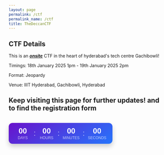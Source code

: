 ```yaml
---
layout: page
permalink: /ctf
permalink_name: /ctf
title: TheDeccanCTF
---
```


## CTF Details
This is an ***<u>onsite</u>*** CTF in the heart of hyderabad's tech centre Gachibowli!

Timings: 18th January 2025 1pm - 19th January 2025 2pm 

Format: Jeopardy

Venue: IIIT Hyderabad, Gachibowli, Hyderabad
## Keep visiting this page for further updates! and to find the registration form
<br/>
<div id="countdown-container" style="
    display: inline-flex;
    align-items: center;
    background: linear-gradient(145deg, #6a11cb 0%, #2575fc 100%);
    border-radius: 12px;
    padding: 12px 20px;
    box-shadow: 0 8px 16px rgba(0,0,0,0.2);
    color: white;
    font-family: 'Arial', sans-serif;
">
    <div style="
        display: flex;
        align-items: center;
        gap: 10px;
    ">
        <div style="
            display: flex;
            flex-direction: column;
            align-items: center;
            min-width: 50px;
        ">
            <div id="days" style="
                font-size: 24px;
                font-weight: bold;
                line-height: 1.2;
            ">00</div>
            <div style="
                font-size: 12px;
                opacity: 0.7;
                text-transform: uppercase;
            ">Days</div>
        </div>
        <div style="font-size: 24px; opacity: 0.7;">:</div>
        <div style="
            display: flex;
            flex-direction: column;
            align-items: center;
            min-width: 50px;
        ">
            <div id="hours" style="
                font-size: 24px;
                font-weight: bold;
                line-height: 1.2;
            ">00</div>
            <div style="
                font-size: 12px;
                opacity: 0.7;
                text-transform: uppercase;
            ">Hours</div>
        </div>
        <div style="font-size: 24px; opacity: 0.7;">:</div>
        <div style="
            display: flex;
            flex-direction: column;
            align-items: center;
            min-width: 50px;
        ">
            <div id="minutes" style="
                font-size: 24px;
                font-weight: bold;
                line-height: 1.2;
            ">00</div>
            <div style="
                font-size: 12px;
                opacity: 0.7;
                text-transform: uppercase;
            ">Minutes</div>
        </div>
        <div style="font-size: 24px; opacity: 0.7;">:</div>
        <div style="
            display: flex;
            flex-direction: column;
            align-items: center;
            min-width: 50px;
        ">
            <div id="seconds" style="
                font-size: 24px;
                font-weight: bold;
                line-height: 1.2;
            ">00</div>
            <div style="
                font-size: 12px;
                opacity: 0.7;
                text-transform: uppercase;
            ">Seconds</div>
        </div>
    </div>
</div>

<script>
document.addEventListener('DOMContentLoaded', () => {
    const daysEl = document.getElementById('days');
    const hoursEl = document.getElementById('hours');
    const minutesEl = document.getElementById('minutes');
    const secondsEl = document.getElementById('seconds');

    const targetDate = new Date('2025-01-18T13:00:00').getTime(); // Set your target date here

    function updateCountdown() {
        const now = new Date().getTime();
        const timeLeft = targetDate - now;

        if (timeLeft <= 0) {
            daysEl.textContent = '00';
            hoursEl.textContent = '00';
            minutesEl.textContent = '00';
            secondsEl.textContent = '00';
            return;
        }

        const days = Math.floor(timeLeft / (1000 * 60 * 60 * 24));
        const hours = Math.floor((timeLeft % (1000 * 60 * 60 * 24)) / (1000 * 60 * 60));
        const minutes = Math.floor((timeLeft % (1000 * 60 * 60)) / (1000 * 60));
        const seconds = Math.floor((timeLeft % (1000 * 60)) / 1000);

        daysEl.textContent = days.toString().padStart(2, '0');
        hoursEl.textContent = hours.toString().padStart(2, '0');
        minutesEl.textContent = minutes.toString().padStart(2, '0');
        secondsEl.textContent = seconds.toString().padStart(2, '0');
    }

    // Update immediately and then every second
    updateCountdown();
    const countdownInterval = setInterval(updateCountdown, 1000);
});
</script>
<br/>